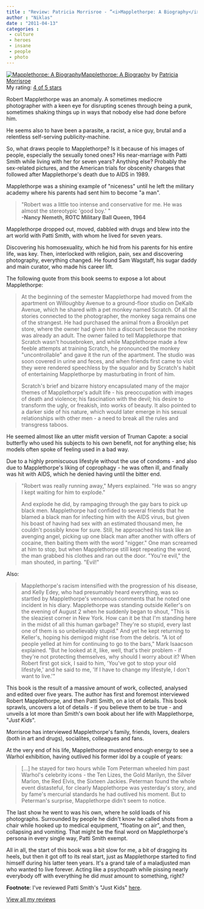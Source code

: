 ```yaml
---
title : "Review: Patricia Morrisroe - ”<i>Mapplethorpe: A Biography</i>”"
author : "Niklas"
date : "2011-04-13"
categories : 
 - culture
 - heroes
 - insane
 - people
 - photo
---
```


[![Mapplethorpe: A Biography](http://photo.goodreads.com/books/1173593785m/307235.jpg)](http://www.goodreads.com/book/show/307235.Mapplethorpe)[Mapplethorpe: A Biography](http://www.goodreads.com/book/show/307235.Mapplethorpe) by [Patricia Morrisroe](http://www.goodreads.com/author/show/176992.Patricia_Morrisroe)  
My rating: [4 of 5 stars](http://www.goodreads.com/review/show/146319731)  
  
Robert Mapplethorpe was an anomaly. A sometimes mediocre photographer with a keen eye for disrupting scenes through being a punk, sometimes shaking things up in ways that nobody else had done before him.  
  
He seems also to have been a parasite, a racist, a nice guy, brutal and a relentless self-serving publicity-machine.  
  
So, what draws people to Mapplethorpe? Is it because of his images of people, especially the sexually toned ones? His near-marriage with Patti Smith while living with her for seven years? Anything else? Probably the sex-related pictures, and the American trials for obscenity charges that followed after Mapplethorpe's death due to AIDS in 1989. 
  
Mapplethorpe was a shining example of "niceness" until he left the military academy where his parents had sent him to become "a man".  
  

> "Robert was a little too intense and conservative for me. He was almost the stereotypic 'good boy.' "  
> **\-Nancy Nemeth, ROTC Military Ball Queen, 1964**

  
  
Mapplethorpe dropped out, moved, dabbled with drugs and blew into the art world with Patti Smith, with whom he lived for seven years.  
  
Discovering his homosexuality, which he hid from his parents for his entire life, was key. Then, interlocked with religion, pain, sex and discovering photography, everything changed. He found Sam Wagstaff, his sugar daddy and main curator, who made his career lift.  
  
The following quote from this book seems to expose a lot about Mapplethorpe:  
  

> At the beginning of the semester Mapplethorpe had moved from the apartment on Willoughby Avenue to a ground-floor studio on DeKalb Avenue, which he shared with a pet monkey named Scratch. Of all the stories connected to the photographer, the monkey saga remains one of the strangest. He had purchased the animal from a Brooklyn pet store, where the owner had given him a discount because the monkey was already an adult. The owner failed to tell Mapplethorpe that Scratch wasn't housebroken, and while Mapplethorpe made a few feeble attempts at training Scratch, he pronounced the monkey "uncontrollable" and gave it the run of the apartment. The studio was soon covered in urine and feces, and when friends first came to visit they were rendered speechless by the squalor and by Scratch's habit of entertaining Mapplethorpe by masturbating in front of him.  
>   
> Scratch's brief and bizarre history encapsulated many of the major themes of Mapplethorpe's adult life - his preoccupation with images of death and violence; his fascination with the devil; his desire to transform the ugly, or freakish, into works of beauty. It also pointed to a darker side of his nature, which would later emerge in his sexual relationships with other men - a need to break all the rules and transgress taboos.

  
  
He seemed almost like an utter misfit version of Truman Capote: a social butterfly who used his subjects to his own benefit, not for anything else; his models often spoke of feeling used in a bad way.  
  
Due to a highly promiscuous lifestyle without the use of condoms - and also due to Mapplethorpe's liking of coprophagy - he was often ill, and finally was hit with AIDS, which he denied having until the bitter end.  
  

> "Robert was really running away," Myers explained. "He was so angry I kept waiting for him to explode."  
>   
> And explode he did, by rampaging through the gay bars to pick up black men. Mapplethorpe had confided to several friends that he blamed a black man for infecting him with the AIDS virus, but given his boast of having had sex with an estimated thousand men, he couldn't possibly know for sure. Still, he approached his task like an avenging angel, picking up one black man after another with offers of cocaine, then baiting them with the word "nigger." One man screamed at him to stop, but when Mapplethorpe still kept repeating the word, the man grabbed his clothes and ran out the door. "You're evil," the man shouted, in parting. "Evil!"

  
  
Also:  
  

> Mapplethorpe's racism intensified with the progression of his disease, and Kelly Edey, who had presumably heard everything, was so startled by Mapplethorpe's venomous comments that he noted one incident in his diary. Mapplethorpe was standing outside Keller's on the evening of August 2 when he suddenly began to shout, "This is the sleaziest corner in New York. How can it be that I'm standing here in the midst of all this human garbage? They're so stupid, every last one of them is so unbelievably stupid." And yet he kept returning to Keller's, hoping his demigod might rise from the debris. "A lot of people yelled at him for continuing to go to the bars," Mark Isaacson explained. "But he looked at it, like, well, that's their problem - if they're not protecting themselves, why should I worry about it? When Robert first got sick, I said to him, 'You've got to stop your old lifestyle,' and he said to me, 'If I have to change my lifestyle, I don't want to live.'"

  
  
This book is the result of a massive amount of work, collected, analysed and edited over five years. The author has first and foremost interviewed Robert Mapplethorpe, and then Patti Smith, on a lot of details. This book sprawls, uncovers a lot of details - if you believe them to be true - and unveils a lot more than Smith's own book about her life with Mapplethorpe, "_Just Kids_".  
  
Morrisroe has interviewed Mapplethorpe's family, friends, lovers, dealers (both in art and drugs), socialites, colleagues and fans.  
  
At the very end of his life, Mapplethorpe mustered enough energy to see a Warhol exhibition, having outlived his former idol by a couple of years:  
  

> \[...\] he stayed for two hours while Tom Peterman wheeled him past Warhol's celebrity icons - the Ten Lizes, the Gold Marilyn, the Silver Marlon, the Red Elvis, the Sixteen Jackies. Peterman found the whole event distasteful, for clearly Mapplethorpe was yesterday's story, and by fame's mercurial standards he had outlived his moment. But to Peterman's surprise, Mapplethorpe didn't seem to notice.

  
  
The last show he went to was his own, where he sold loads of his photographs. Surrounded by people he didn't know he called shots from a chair while hooked up to medical equipment, "floating on air", and then, collapsing and vomiting. That might be the final word on Mapplethorpe's persona in every single way, Patti Smith exempt.  
  
All in all, the start of this book was a bit slow for me, a bit of dragging its heels, but then it got off to its real start, just as Mapplethorpe started to find himself during his latter teen years. It's a grand tale of a maladjusted man who wanted to live forever. Acting like a psychopath while pissing nearly everybody off with everything he did _must_ amount to something, right?  
  
**Footnote**: I've reviewed Patti Smith's "Just Kids" [here](https://niklasblog.com/?p=5184).  
  
[View all my reviews](http://www.goodreads.com/review/list/2106358-niklas-pivic)
